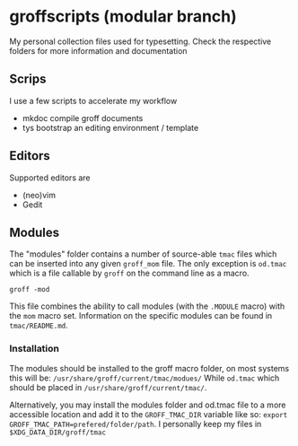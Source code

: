 # groffscripts (modular branch)
My personal collection files used for typesetting.
Check the respective folders for more information and documentation

## Scrips
I use a few scripts to accelerate my workflow
- mkdoc compile groff documents
- tys bootstrap an editing environment / template

## Editors
Supported editors are
- (neo)vim
- Gedit

## Modules
The "modules" folder contains a number of source-able `tmac` files
which can be inserted into any given `groff_mom` file.
The only exception is `od.tmac` which is a file callable by `groff`
on the command line as a macro.
```
groff -mod
```
This file combines the ability to call modules (with the `.MODULE` macro)
with the `mom` macro set.
Information on the specific modules can be found in `tmac/README.md`.

### Installation
The modules should be installed to the groff macro folder,
on most systems this will be:
`/usr/share/groff/current/tmac/modues/`
While `od.tmac` which should be placed in
`/usr/share/groff/current/tmac/`.

Alternatively, you may install the modules folder and od.tmac file
to a more accessible location and add it to the `GROFF_TMAC_DIR`
variable like so:
`export GROFF_TMAC_PATH=prefered/folder/path`.
I personally keep my files in
`$XDG_DATA_DIR/groff/tmac`
